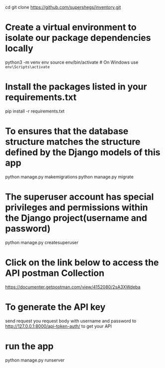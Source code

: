 cd <your folder name>
git clone https://github.com/supershegs/inventory.git


# Create a virtual environment to isolate our package dependencies locally
python3 -m venv env
source env/bin/activate  # On Windows use `env\Scripts\activate`

# Install the packages listed in your requirements.txt
pip install -r requirements.txt


# To ensures that the database structure matches the structure defined by the Django models of this app

python manage.py makemigrations
python manage.py migrate


# The superuser account has special privileges and permissions within the Django project(username and password)
python manage.py createsuperuser


# Click on the link below to access the API postman Collection

https://documenter.getpostman.com/view/4152080/2sA3XWdeba

# To generate the API key

send request you request body with username and password to http://127.0.0.1:8000/api-token-auth/ to get your API


# run the app
python manage.py runserver


